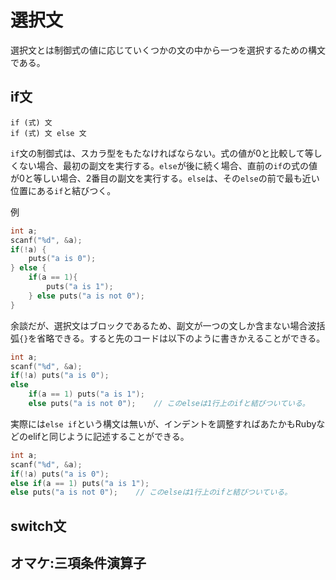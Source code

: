 # 選択文

選択文とは制御式の値に応じていくつかの文の中から一つを選択するための構文である。

## if文

```
if (式) 文
if (式) 文 else 文
```

`if`文の制御式は、スカラ型をもたなければならない。式の値が0と比較して等しくない場合、最初の副文を実行する。`else`が後に続く場合、直前の`if`の式の値が0と等しい場合、2番目の副文を実行する。`else`は、その`else`の前で最も近い位置にある`if`と結びつく。

例

```c
int a;
scanf("%d", &a);
if(!a) {
    puts("a is 0");
} else {
    if(a == 1){
        puts("a is 1");
    } else puts("a is not 0");
}
```

余談だが、選択文はブロックであるため、副文が一つの文しか含まない場合波括弧`{}`を省略できる。すると先のコードは以下のように書きかえることができる。

```c
int a;
scanf("%d", &a);
if(!a) puts("a is 0");
else
    if(a == 1) puts("a is 1");
    else puts("a is not 0");    // このelseは1行上のifと結びついている。
```

実際には`else if`という構文は無いが、インデントを調整すればあたかもRubyなどのelifと同じように記述することができる。

```c
int a;
scanf("%d", &a);
if(!a) puts("a is 0");
else if(a == 1) puts("a is 1");
else puts("a is not 0");    // このelseは1行上のifと結びついている。
```

## switch文

## オマケ:三項条件演算子
